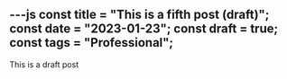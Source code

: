 ---js
const title = "This is a fifth post (draft)";
const date = "2023-01-23";
const draft = true;
const tags = "Professional";
---
This is a draft post
